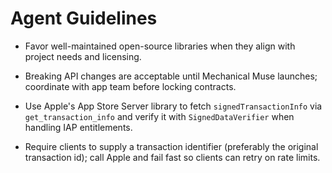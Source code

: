# Agent Guidelines

- Favor well-maintained open-source libraries when they align with project needs and licensing.

- Breaking API changes are acceptable until Mechanical Muse launches; coordinate with app team before locking contracts.
- Use Apple's App Store Server library to fetch `signedTransactionInfo` via `get_transaction_info` and verify it with `SignedDataVerifier` when handling IAP entitlements.
- Require clients to supply a transaction identifier (preferably the original transaction id); call Apple and fail fast so clients can retry on rate limits.
